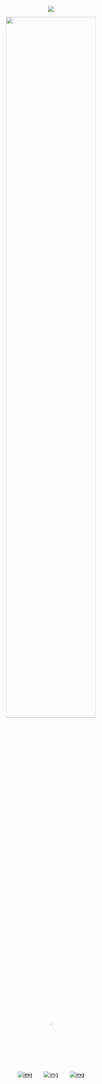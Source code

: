 
<p align="center" width="100%"> <img src="https://komarev.com/ghpvc/?username=callthedoctor&label=&color=140f06">



<p align="center" width="100%">
    <img width="70%" src="https://files.catbox.moe/6q8jzw.png">
    
</p>

<p align="center" width="100%"><img width="3%" src="https://files.catbox.moe/t016zc.webp">

<div id="header" align="center">


[![img](https://files.catbox.moe/7n5p4x.png)](https://rentry.co/williamfranklingraham)⠀⠀⠀[![img](https://files.catbox.moe/5i4y6p.png)‎](https://spacedogs.atabook.org/)⠀⠀⠀[![img](https://files.catbox.moe/r238p4.png)](https://pronouns.cc/@hanniballecter)
